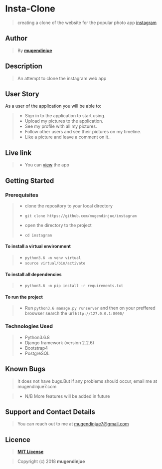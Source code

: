 # Insta-Clone

> creating a clone of the website for the popular photo app [instagram](https://www.instagram.com/)

## Author

> By **[mugendinjue](https://github.com/mugendinjue)**

## Description

> An attempt to clone the instagram web app

## User Story

As a user of the application you will be able to:

> + Sign in to the application to start using.
> + Upload my pictures to the application.
> + See my profile with all my pictures.
> + Follow other users and see their pictures on my timeline.
> + Like a picture and leave a comment on it..

## Live link

> + You can [view]() the app 

## Getting Started

### Prerequisites

> + clone the repository to your local directory
> * ```git clone https://github.com/mugendinjue/instagram```
> + open the directory to the project
> * ```cd instagram```

#### To install a virtual environment

> * ```python3.6 -m venv virtual``` 
> * ```source virtual/bin/activate```

#### To install all dependencies

> * ```python3.6 -m pip install -r requirements.txt```

#### To run the project

> * Run ```python3.6 manage.py runserver``` and then on your preffered broswser search the url ```http://127.0.0.1:8000/``` 


### Technologies Used

> * Python3.6.8
> * Django framework (version 2.2.6)
> * Bootstrap4
> * PostgreSQL

## Known Bugs

> It does not have bugs.But if any problems should occur, email me at mugendinjue7.com

> * N/B More features will be added in future

## Support and Contact Details

> You can reach out to me at mugendinjue7@gmail.com

## Licence

> **[MIT License](LICENSE)**

> Copyright (c) 2018 **mugendinjue**



